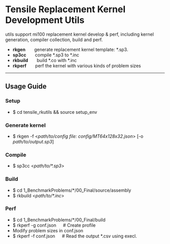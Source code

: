 # Tensile Replacement Kernel Development Utils
utils support mi100 replacement kernel develop & perf, including kernel generation, compiler collection, build and perf.

- **rkgen**&emsp;&emsp;generate replacement kernel template: \*.sp3.
- **sp3cc**&emsp;&emsp;compile \*.sp3 to \*.inc
- **rkbuild**&emsp;&emsp;build \*.co with \*.inc
- **rkperf**&emsp;&emsp;perf the kernel with various kinds of problem sizes

---

## Usage Guide

### Setup
- $ cd tensile_rkutils && source setup_env

### Generate kernel
- $ rkgen -f <*path/to/config file: config/MT64x128x32.json*> [-o *path/to/output.sp3*]

### Compile
- $ sp3cc <*path/to/\*.sp3*>

### Build
- $ cd 1_BenchmarkProblems/\*/00_Final/source/assembly
- $ rkbuild <*path/to/\*.inc*>

### Perf
- $ cd 1_BenchmarkProblems/\*/00_Final/build
- $ rkperf -g conf.json  &emsp; # Create profile
- Modify problem sizes in conf.json
- $ rkperf -f conf.json  &emsp; # Read the output \*.csv using execl.
